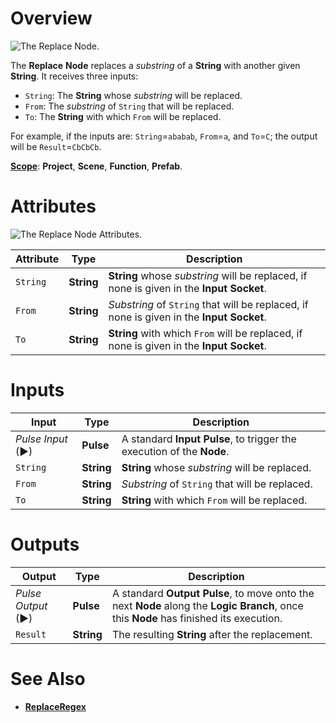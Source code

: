 # Overview

![The Replace Node.](../../.gitbook/assets/replacenode20241.png)

The **Replace** **Node** replaces a *substring* of a **String** with another given **String**. It receives three inputs:

* `String`: The **String** whose *substring* will be replaced.
* `From`: The *substring* of `String` that will be replaced.
* `To`: The **String** with which `From` will be replaced.

For example, if the inputs are: `String`=`ababab`, `From`=`a`, and `To`=`C`; the output will be `Result`=`CbCbCb`.

[**Scope**](../overview.md#scopes): **Project**, **Scene**, **Function**, **Prefab**.

# Attributes

![The Replace Node Attributes.](../../.gitbook/assets/replaceattributes.png)

|Attribute|Type|Description|
|---|---|---|
| `String` | **String** | **String** whose *substring* will be replaced, if none is given in the **Input Socket**. |
| `From` | **String** | *Substring* of `String` that will be replaced, if none is given in the **Input Socket**.  |
| `To` | **String** | **String** with which `From` will be replaced, if none is given in the **Input Socket**. |

# Inputs

|Input|Type|Description|
|---|---|---|
|*Pulse Input* (►)|**Pulse**|A standard **Input Pulse**, to trigger the execution of the **Node**.|
| `String` | **String** | **String** whose *substring* will be replaced. |
| `From` | **String** | *Substring* of `String` that will be replaced. |
| `To` | **String** | **String** with which `From` will be replaced. |

# Outputs

|Output|Type|Description|
|---|---|---|
|*Pulse Output* (►)|**Pulse**|A standard **Output Pulse**, to move onto the next **Node** along the **Logic Branch**, once this **Node** has finished its execution.|
| `Result` | **String** | The resulting **String** after the replacement. |

# See Also

* [**ReplaceRegex**](replaceregex.md)

